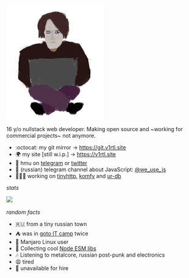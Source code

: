 <img height="300px" src="https://raw.githubusercontent.com/talentlessguy/talentlessguy/master/me.jpg" />

16 y/o nullstack web developer. Making open source and ~working for commercial projects~ not anymore.

- :octocat: my git mirror -> https://git.v1rtl.site
- 🌍 my site [still w.i.p.] -> https://v1rtl.site
- 💬 hmu on [telegram](https://t.me/talentless_guy) or [twitter](https://twitter.com/v1rtl)
- 📢 (russian) telegram channel about JavaScript: [@we_use_js](https://t.me/we_use_js)
- 👨🏻‍💻 working on [tinyhttp](https://tinyhttp.v1rtl.site), [komfy](https://komfy.now.sh) and [ur-db](https://ur-db.com)

_stats_

![](https://github-readme-stats-6r6chiwoo.vercel.app/api/?username=talentlessguy&show_owner=false&show_icons=true&title_color=ddd&text_color=bbb&bg_color=292d3e&hide_border=true&hide_rank=true&count_private=true&include_all_commits=true)

_random facts_

- 🇷🇺 from a tiny russian town
- ⛺ was in [goto IT camp](https://goto.msk.ru) twice
- 🐧 Manjaro Linux user
- 📝 Collecting cool [Node ESM libs](https://github.com/talentlessguy/awesome-node-esm)
- 🎶 Listening to metalcore, russian post-punk and electronics
- 😩 tired
- 🙅 unavailable for hire
